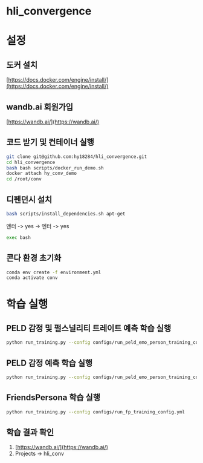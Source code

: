 # hli_convergence

# 설정

## 도커 설치

[https://docs.docker.com/engine/install/](https://docs.docker.com/engine/install/)

## wandb.ai 회원가입

[https://wandb.ai/](https://wandb.ai/)

## 코드 받기 및 컨테이너 실행

```bash
git clone git@github.com:hy18284/hli_convergence.git
cd hli_convergence
bash bash scripts/docker_run_demo.sh
docker attach hy_conv_demo
cd /root/conv
```

## 디펜던시 설치

```bash
bash scripts/install_dependencies.sh apt-get
```

엔터 -> yes -> 엔터 -> yes

```bash
exec bash
```

## 콘다 환경 초기화

```bash
conda env create -f environment.yml
conda activate conv
```

# 학습 실행

## PELD 감정 및 펄스널리티 트레이트 예측 학습 실행

```bash
python run_training.py --config configs/run_peld_emo_person_training_config copy.yml
```

## PELD 감정 예측 학습 실행

```bash
python run_training.py --config configs/run_peld_emo_person_training_config copy.yml
```

## FriendsPersona 학습 실행

```bash
python run_training.py --config configs/run_fp_training_config.yml
```

## 학습 결과 확인 

1. [https://wandb.ai/](https://wandb.ai/)
2. Projects -> hli_conv